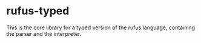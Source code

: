 # rufus-typed

This is the core library for a typed version of the rufus language, containing the parser and the interpreter.
